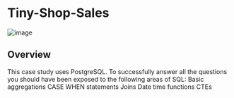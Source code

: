 # Tiny-Shop-Sales
![image](https://github.com/chandranshuanalyst/Tiny-Shop-Sales/assets/91171166/96d5e0af-4236-4842-841f-0d23c1e0afa3)
## Overview
This case study uses PostgreSQL. To successfully answer all the questions you should have been exposed to the following areas of SQL:
Basic aggregations
CASE WHEN statements
Joins
Date time functions
CTEs
